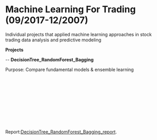 # Machine Learning For Trading (09/2017-12/2007)
Individual projects that applied machine learning approaches in stock trading data analysis and predictive modeling

**Projects**

-- **DecisionTree_RandomForest_Bagging** 

Purpose: Compare fundamental models & ensemble learning

<object data="https://github.com/yubailibra/Machine_Learning_For_Trading/blob/master/DecisionTree_RandomForest_Bagging_report.pdf" type="application/pdf" width="700px" height="1400px">
    <embed src="https://github.com/yubailibra/Machine_Learning_For_Trading/blob/master/DecisionTree_RandomForest_Bagging_report.pdf">
        <p>Report:<a href="https://github.com/yubailibra/Machine_Learning_For_Trading/blob/master/ DecisionTree_RandomForest_Bagging_report.pdf">DecisionTree_RandomForest_Bagging_report</a>.</p>
    </embed>
</object>

